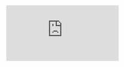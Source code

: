 
<figure class="video_container">
  <iframe src="https://app.animaker.com/animo/qe8B9jaxEEs4EtJX/" frameborder="0" allowfullscreen="true"> </iframe>
</figure>

<!--
**bfpulliam/bfpulliam** is a ✨ _special_ ✨ repository because its `README.md` (this file) appears on your GitHub profile.

Here are some ideas to get you started:

- 🔭 I’m currently working on ...
- 🌱 I’m currently learning ...
- 👯 I’m looking to collaborate on ...
- 🤔 I’m looking for help with ...
- 💬 Ask me about ...
- 📫 How to reach me: ...
- 😄 Pronouns: ...
- ⚡ Fun fact: ...
-->
